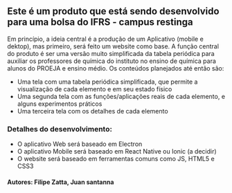 ## Este é um produto que está sendo desenvolvido para uma bolsa do IFRS - campus restinga

Em princípio, a ideia central é a produção de um Aplicativo (mobile e dektop), mas primeiro, será feito um website como base. A função central do produto é ser uma versão muito simplificada da tabela periódica para auxiliar os professores de química do instituto no ensino de química para alunos do PROEJA e ensino médio. Os conteúdos planejados até então são:
- Uma tela com uma tabela periódica simplificada, que permite a visualização de cada elemento e em seu estado físico
- Uma segunda tela com as funções/aplicações reais de cada elemento, e alguns experimentos práticos
- Uma terceira tela com os detalhes de cada elemento

### Detalhes do desenvolvimento:
- O aplicativo Web será baseado em Electron
- O aplicativo Mobile será baseado em React Native ou Ionic (a decidir)
- O website será baseado em ferramentas comuns como JS, HTML5 e CSS3

#### Autores: Filipe Zatta, Juan santanna
